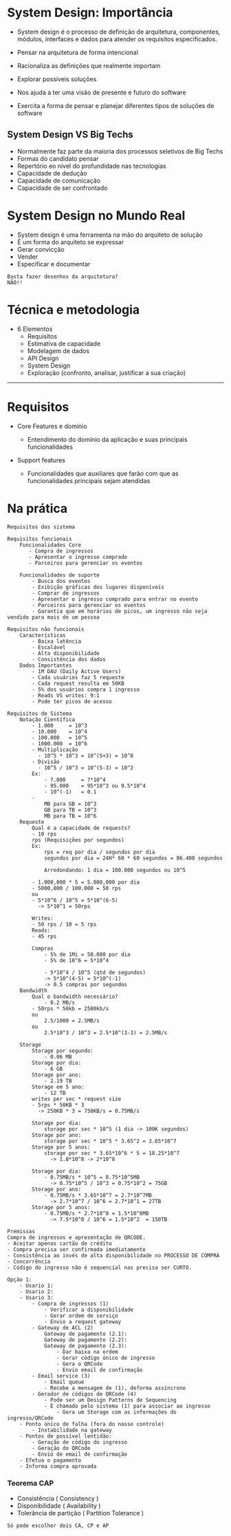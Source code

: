 # System Design: Importância

- System design é o processo de definição de arquitetura, componentes, módulos, interfaces e dados para atender os requisitos especificados.

- Pensar na arquitetura de forma intencional
- Racionaliza as definições que realmente importam
- Explorar possíveis soluções
- Nos ajuda a ter uma visão de presente e futuro do software
- Exercita a forma de pensar e planejar diferentes tipos de soluções de software

## System Design VS Big Techs

- Normalmente faz parte da maioria dos processos seletivos de Big Techs
- Formas do candidato pensar
- Repertório eo nível do profundidade nas tecnologias
- Capacidade de dedução
- Capacidade de comunicação
- Capacidade de ser confrontado

# System Design no Mundo Real

- System design é uma ferramenta na mão do arquiteto de solução
- É um forma do arquiteto se expressar
- Gerar convicção
- Vender
- Especificar e documentar

```
Basta fazer desenhos da arquitetura?
NÃO!!
```

# Técnica e metodologia
- 6 Elementos
  - Requisitos 
  - Estimativa de capacidade
  - Modelagem de dados
  - API Design
  - System Design
  - Exploração (confronto, analisar, justificar a sua criação)


___________________________________________________________________________________

# Requisitos

- Core Features e domínio
   - Entendimento do domínio da aplicação e suas principais funcionalidades

- Support features
   - Funcionalidades que auxiliares que farão com que as funcionalidades principais sejam atendidas

# Na prática

````
Requisitos dos sistema

Requisitos funcionais
    Funcionalidades Core
       - Compra de ingressos
       - Apresentar o ingresso comprado
       - Parceiros para gerenciar os eventos

    Funcionalidades de suporte
        - Busca dos eventos 
        - Exibição gráficas dos lugares disponíveis 
        - Comprar de ingressos
        - Apresentar o ingresso comprado para entrar no evento
        - Parceiros para gerenciar os eventos
        - Garantia que em horários de picos, um ingresso não seja vendido para mais de um pessoa

Requisitos não funcionais
    Características
        - Baixa latência
        - Escalável
        - Alta disponibilidade
        - Consistência dos dados
    Dados Importantes
        - 1M DAU (Daily Active Users)
        - Cada usuários faz 5 requeste
        - Cada request resulta em 50KB
        - 5% dos usuários compra 1 ingresso
        - Reads VS writes: 9:1
        - Pode ter picos de acesso

Requisitos de Sistema
    Notação Científica
        - 1.000     = 10^3
        - 10.000    = 10^4
        - 100.000   = 10^5
        - 1000.000  = 10^6
        - Multiplicação
          - 10^5 * 10^3 = 10^(5+3) = 10^8
        - Divisão
          - 10^5 / 10^3 = 10^(5-3) = 10^2 
        Ex:
            - 7.000     = 7*10^4
            - 95.000    = 95*10^3 ou 9.5*10^4
            - 10^(-1)   = 0.1
        -
            MB para GB = 10^3
            GB para TB = 10^3
            MB para TB = 10^6
    Requeste
        Qual é a capacidade de requests?
        - 10 rps
        rps (Requisições por segundos)
        Ex: 
            rps = req por dia / segundos por dia
            segundos por dia = 24H* 60 * 60 segundos = 86.400 segundos

            Arredondando: 1 dia = 100.000 segundos ou 10^5 

        - 1.000,000 * 5 = 5.000,000 por dia
        - 5000,000 / 100.000 = 50 rps
        ou 
        - 5*10^6 / 10^5 = 5*10^(6-5)
          -> 5*10^1 = 50rps
        
        Writes:
        - 50 rps / 10 = 5 rps
        Reads:
        - 45 rps

        Compras
            - 5% de 1Mi = 50.000 por dia
            - 5% de 10^6 = 5*10^4

            - 5*10^4 / 10^5 (qtd de segundos)
            -> 5*10^(4-5) = 5*10^(-1) 
            -> 0.5 compras por segundos
    Bandwidth
        Qual o bandwidth necessário?
            - 0.2 MB/s
        - 50rps * 50kb = 2500kb/s
        ou
            2.5/1000 = 2.5MB/s
        ou
            2.5*10^3 / 10^3 = 2.5*10^(3-3) = 2.5MB/s 

    Storage
        Storage por segundo:
            - 0.06 MB
        Storage por dia:
            - 6 GB
        Storage por ano:
            - 2.19 TB
        Storage em 5 ano:
            - 12 TB
        writes per sec * request size
        - 5rps * 50KB * 3
          -> 250KB * 3 = 750KB/s = 0.75MB/s

        Storage por dia:
            storage por sec * 10^5 (1 dia -> 100K segundos)
        Storage por ano:
            storage por sec * 10^5 * 3.65^2 = 3.65*10^7
        Storage por 5 anos:
            storage por sec * 3.65*10^6 * 5 = 18.25*10^7
              -> 1.8*10^8 -> 2*10^8

        Storage por dia:
            - 0.75MB/s * 10^5 = 0.75*10^5MB
              -> 0.75*10^5 / 10^3 = 0.75*10^2 = 75GB
        Storage por ano:
            - 0.75MB/s * 3.65*10^7 = 2.7*10^7MB
              -> 2.7*10^7 / 10^6 = 2.7*10^1 = 27TB
        Storage por 5 anos:
            - 0.75MB/s * 2.7*10^8 = 1.5*10^8MB
              -> 7.5*10^8 / 10^6 = 1.5*10^2  = 150TB

Premissas
Compra de ingressos e apresentação de QRCODE.
- Aceitar apenas cartão de crédito
- Compra precisa ser confirmada imediatamente
- Consistência ao invés de alta disponibilidade no PROCESSO DE COMPRA
- Concorrência
- Código do ingresso não é sequencial nas precisa ser CURTO.

Opção 1:
    - Usario 1: 
    - Usario 2:
    - Usario 3:
        - Compra de ingressos (1)
            - Verificar a disponibilidade
            - Gerar ordem de serviço
            - Envio a request gateway
        - Gateway de ACL (2)
            Gateway de pagamento (2.1):
            Gateway de pagamento (2.2):
            Gateway de pagamento (2.3):
                - Dar baixa na ordem 
                - Gerar código único de ingresso
                - Gera o QRCode
                - Envio email de confirmação
        - Email service (3)
            - Email queue 
            - Recebe a mensagem de (1), deforma assíncrono
        - Gerador de códigos de QRCode (4)
            - Pode ser um Design Patterns de Sequencing
            - É chamado pelo sistema (1) para associar ao ingresso
                - Gera um Storage com as informações do ingresso/QRCode
    - Ponto único de falha (fora do nosso controle)
        - Instabilidade na gateway
    - Pontos de possível lentidão:
        - Geração de código do ingresso
        - Geração do QRCode
        - Envio de email de confirmação
    - Efetua o pagamento
    - Informa compra aprovada

````
### Teorema CAP
- Consistência ( Consistency )
- Disponibilidade ( Availability )
- Tolerância de partição ( Partition Tolerance )
````
Só pode escolher dois CA, CP e AP
````